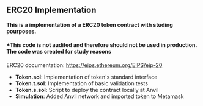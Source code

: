 ## ERC20 Implementation

**This is a implementation of a ERC20 token contract with studing pourposes.**
#### *This code is not audited and therefore should not be used in production. The code was created for study reasons

ERC20 documentation: https://eips.ethereum.org/EIPS/eip-20

-   **Token.sol**: Implementation of token's standard interface
-   **Token.t.sol**: Implementation of basic validation tests
-   **Token.s.sol**: Script to deploy the contract locally at Anvil
-   **Simulation**: Added Anvil network and imported token to Metamask


